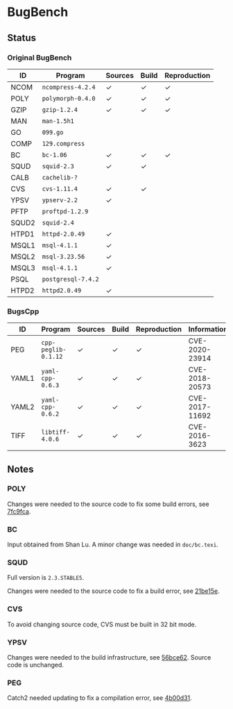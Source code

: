 # BugBench

## Status

### Original BugBench

| ID    | Program            | Sources | Build | Reproduction |
|-------|--------------------|---------|-------|--------------|
| NCOM  | `ncompress-4.2.4`  | ✓       | ✓     | ✓            |
| POLY  | `polymorph-0.4.0`  | ✓       | ✓     | ✓            |
| GZIP  | `gzip-1.2.4`       | ✓       | ✓     | ✓            |
| MAN   | `man-1.5h1`        |         |       |              |
| GO    | `099.go`           |         |       |              |
| COMP  | `129.compress`     |         |       |              |
| BC    | `bc-1.06`          | ✓       | ✓     | ✓            |
| SQUD  | `squid-2.3`        | ✓       | ✓     |              |
| CALB  | `cachelib-?`       |         |       |              |
| CVS   | `cvs-1.11.4`       | ✓       | ✓     |              |
| YPSV  | `ypserv-2.2`       | ✓       |       |              |
| PFTP  | `proftpd-1.2.9`    |         |       |              |
| SQUD2 | `squid-2.4`        |         |       |              |
| HTPD1 | `httpd-2.0.49`     | ✓       |       |              |
| MSQL1 | `msql-4.1.1`       | ✓       |       |              |
| MSQL2 | `msql-3.23.56`     | ✓       |       |              |
| MSQL3 | `msql-4.1.1`       | ✓       |       |              |
| PSQL  | `postgresql-7.4.2` |         |       |              |
| HTPD2 | `httpd2.0.49`      | ✓       |       |              |

### BugsCpp

| ID    | Program             | Sources | Build | Reproduction | Information    |
|-------|---------------------|---------|-------|--------------|----------------|
| PEG   | `cpp-peglib-0.1.12` | ✓       | ✓     | ✓            | CVE-2020-23914 |
| YAML1 | `yaml-cpp-0.6.3`    | ✓       | ✓     | ✓            | CVE-2018-20573 |
| YAML2 | `yaml-cpp-0.6.2`    | ✓       | ✓     | ✓            | CVE-2017-11692 |
| TIFF  | `libtiff-4.0.6`     | ✓       | ✓     | ✓            | CVE-2016-3623  |

## Notes

### POLY

Changes were needed to the source code to fix some build errors, see
[7fc9fca](https://github.com/nicovank/bugbench/commit/7fc9fca339234d825496e23792f04be41744fa06).

### BC

Input obtained from Shan Lu.
A minor change was needed in `doc/bc.texi`.

### SQUD

Full version is `2.3.STABLE5`.

Changes were needed to the source code to fix a build error, see
[21be15e](https://github.com/nicovank/bugbench/commit/21be15e7c915df46412bd881ff2eb04ce8c78858).

### CVS

To avoid changing source code, CVS must be built in 32 bit mode.

### YPSV

Changes were needed to the build infrastructure, see
[56bce62](https://github.com/nicovank/bugbench/commit/56bce62f28f60f1e3f432ec5ced58194938bee28).
Source code is unchanged.

### PEG

Catch2 needed updating to fix a compilation error, see
[4b00d31](https://github.com/nicovank/bugbench/commit/4b00d311656bed2b3b8f7a8858e782aa3d168074).
